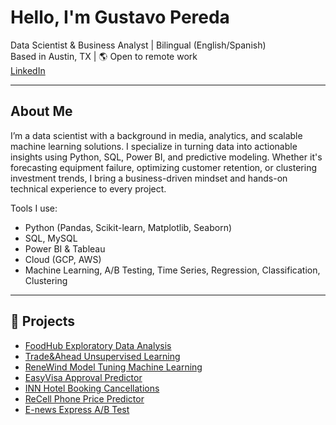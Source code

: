 #  Hello, I'm Gustavo Pereda

Data Scientist & Business Analyst | Bilingual (English/Spanish)  
Based in Austin, TX | 🌎 Open to remote work  
[LinkedIn](https://linkedin.com/in/gustavopereda)

---

##  About Me

I’m a data scientist with a background in media, analytics, and scalable machine learning solutions. I specialize in turning data into actionable insights using Python, SQL, Power BI, and predictive modeling. Whether it's forecasting equipment failure, optimizing customer retention, or clustering investment trends, I bring a business-driven mindset and hands-on technical experience to every project.

Tools I use:
- Python (Pandas, Scikit-learn, Matplotlib, Seaborn)
- SQL, MySQL
- Power BI & Tableau
- Cloud (GCP, AWS)
- Machine Learning, A/B Testing, Time Series, Regression, Classification, Clustering

---

## 📁 Projects
- [FoodHub Exploratory Data Analysis](https://github.com/gustavopereda/FoodHub-Order-Analysis)
- [Trade&Ahead Unsupervised Learning](https://github.com/gustavopereda/Trade-Ahead-UnsupervisedLearning/tree/main) 
- [ReneWind Model Tuning Machine Learning](https://github.com/gustavopereda/WindTurbine-Maintenance-ML)
- [EasyVisa Approval Predictor](https://github.com/gustavopereda/EasyVisa-Approval-Predictor)
- [INN Hotel Booking Cancellations](https://github.com/gustavopereda/INNNHotels-SupervisedLearning)
- [ReCell Phone Price Predictor](https://github.com/gustavopereda/Trade-Ahead-UnsupervisedLearning)
- [E-news Express A/B Test](https://github.com/gustavopereda/ENews-A-B-Test)

<!--
**gustavopereda/gustavopereda** is a ✨ _special_ ✨ repository because its `README.md` (this file) appears on your GitHub profile.

Here are some ideas to get you started:

- 🔭 I’m currently working on ...
- 🌱 I’m currently learning ...
- 👯 I’m looking to collaborate on ...
- 🤔 I’m looking for help with ...
- 💬 Ask me about ...
- 📫 How to reach me: ...
- 😄 Pronouns: ...
- ⚡ Fun fact: ...
-->
